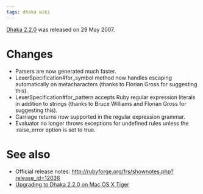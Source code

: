 ```yaml
---
tags: dhaka wiki
---
```


[Dhaka 2.2.0](/wiki/Dhaka_2.2.0) was released on 29 May 2007.

# Changes

-   Parsers are now generated much faster.
-   LexerSpecification\#for_symbol method now handles escaping automatically on metacharacters (thanks to Florian Gross for suggesting this).
-   LexerSpecification\#for_pattern accepts Ruby regular expression literals in addition to strings (thanks to Bruce Williams and Florian Gross for suggesting this).
-   Carriage returns now supported in the regular expression grammar.
-   Evaluator no longer throws exceptions for undefined rules unless the :raise_error option is set to true.

# See also

-   Official release notes: <http://rubyforge.org/frs/shownotes.php?release_id=12036>
-   [Upgrading to Dhaka 2.2.0 on Mac OS X Tiger](/wiki/Upgrading_to_Dhaka_2.2.0_on_Mac_OS_X_Tiger)
